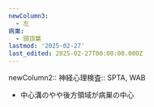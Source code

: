 ```yaml
---
newColumn3:
  - 左
病巣:
  - 頭頂葉
lastmod: '2025-02-27'
last_edited: 2025-02-27T00:00:00.000Z
---
```


newColumn2:: 
神経心理検査:: SPTA, WAB




- 中心溝のやや後方領域が病巣の中心
